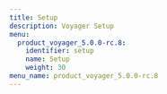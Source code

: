 ```yaml
---
title: Setup
description: Voyager Setup
menu:
  product_voyager_5.0.0-rc.8:
    identifier: setup
    name: Setup
    weight: 30
menu_name: product_voyager_5.0.0-rc.8
---
```

